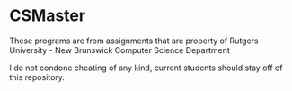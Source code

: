 # CSMaster

These programs are from assignments that are property of Rutgers University - New Brunswick Computer Science Department

I do not condone cheating of any kind, current students should stay off of this repository.

